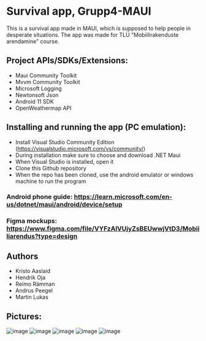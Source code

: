 # Survival app, Grupp4-MAUI
This is a survival app made in MAUI, which is supposed to help people in desperate situations. The app was made for TLÜ "Mobiilirakenduste arendamine" course.

## Project APIs/SDKs/Extensions:
* Maui Community Toolkit
* Mvvm Community Toolkit
* Microsoft Logging
* Newtonsoft Json
* Android 11 SDK
* OpenWeathermap API

## Installing and running the app (PC emulation):
   * Install Visual Studio Community Edition (https://visualstudio.microsoft.com/vs/community/)
   * During installation make sure to choose and download .NET Maui
   * When Visual Studio is installed, open it
   * Clone this Github repository
   * When the repo has been cloned, use the android emulator or windows machine to run the program

### Android phone guide: https://learn.microsoft.com/en-us/dotnet/maui/android/device/setup

### Figma mockups: https://www.figma.com/file/VYFzAlVUjyZsBEUwwjVtD3/Mobiiliarendus?type=design

## Authors
- Kristo Aaslaid
- Hendrik Oja
- Reimo Rämman
- Andrus Peegel
- Martin Lukas
## Pictures:
![image](https://github.com/KristoAaslaid/Grupp4-MAUI/assets/90237322/62dc88d5-6f32-40be-a258-e1616e58fd9b)
![image](https://github.com/KristoAaslaid/Grupp4-MAUI/assets/90237322/f33f29ac-429c-4dc1-9011-486499b1bfef)
![image](https://github.com/KristoAaslaid/Grupp4-MAUI/assets/90237322/8e6ed0ce-2b3b-4318-8aca-c559332e6f8a)
![image](https://github.com/KristoAaslaid/Grupp4-MAUI/assets/90237322/9715ed3e-38da-4245-ab54-55ea2b4e7269)
![image](https://github.com/KristoAaslaid/Grupp4-MAUI/assets/90237322/baf7741d-d4d7-4fd2-b83b-252141bb81c0)

